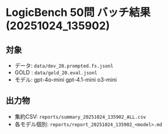 # LogicBench 50問 バッチ結果 (20251024_135902)

## 対象
- データ: `data/dev_20.prompted.fs.jsonl`
- GOLD : `data/gold_20.eval.jsonl`
- モデル: gpt-4o-mini gpt-4.1-mini o3-mini

## 出力物
- 集約CSV: `reports/summary_20251024_135902_ALL.csv`
- 各モデル個別: `reports/report_20251024_135902_<model>.md`
